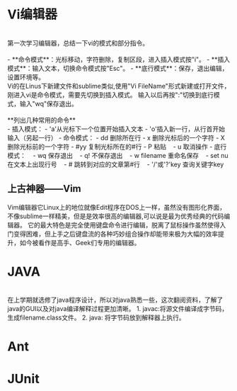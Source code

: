 <h1>Vi编辑器</h1>
<br>
第一次学习编辑器，总结一下vi的模式和部分指令。<br><br>
- **命令模式**：光标移动，字符删除，复制区段，进入插入模式按"i"。
- **插入模式**：输入文本，切换命令模式按"Esc"。
- **底行模式**：保存，退出编辑，设置环境等。
<br>
Vi的在Linus下新建文件和sublime类似,使用"Vi FileName"形式新建或打开文件，刚进入vi是命令模式，需要先切换到插入模式。
输入以后再按":"切换到底行模式，输入"wq"保存退出。<br>
<br>
**列出几种常用的命令** <br>
- 插入模式：
    - 'a'从光标下一个位置开始插入文本 
    - 'o'插入新一行，从行首开始输入（另起一行）
- 命令模式：
    - dd 删除所在行 
    - x 删除光标后的一个字符
    - X 删除光标前的一个字符
    - #yy 复制光标所在的#行
    - P 粘贴
    - u 取消操作
- 底行模式：
    - wq 保存退出
    - q! 不保存退出
    - w filename 重命名保存
    - set nu 在文本上出现行号
    - # 跳转到对应的文章第#行
    - '/'或'?'key 查询关键字key
<br>
<h2>上古神器——Vim</h2>
Vim编辑器它Linux上的地位就像Edit程序在DOS上一样，虽然没有图形化界面，不像sublime一样精美，但是是效率很高的编辑器,可以说是最为优秀经典的代码编辑器。
它的最大特色是完全使用键盘命令进行编辑，脱离了鼠标操作虽然使得入门变得困难，但上手之后键盘流的各种巧妙组合操作却能带来极为大幅的效率提升，如今被看作是高手、Geek们专用的编辑器。
<h1>JAVA</h1>
<br>
在上学期就选修了java程序设计，所以对java熟悉一些，这次翻阅资料，了解了java的GUI以及对java编译解释过程更加清晰。
1. javac:将源文件编译成字节码，生成filename.class文件。
2. java: 将字节码放到解释器上执行。

<h1>Ant</h1>
<h1>JUnit</h1>
